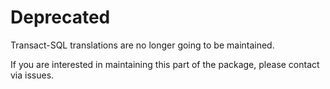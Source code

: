 Deprecated
==========

Transact-SQL translations are no longer going to be maintained.

If you are interested in maintaining this part of the package,
please contact via issues.
